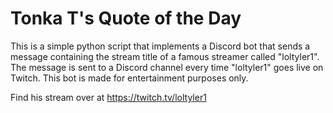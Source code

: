 # Tonka T's Quote of the Day

This is a simple python script that implements a Discord bot that sends a message containing the stream title of a
famous streamer called "loltyler1". The message is sent to a Discord channel every time "loltyler1" goes live on Twitch.
This bot is made for entertainment purposes only.

Find his stream over at https://twitch.tv/loltyler1